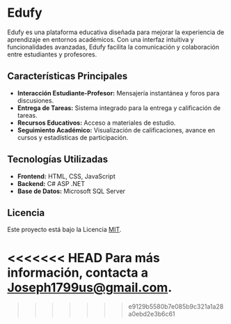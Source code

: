 # Edufy

Edufy es una plataforma educativa diseñada para mejorar la experiencia de aprendizaje en entornos académicos. Con una interfaz intuitiva y funcionalidades avanzadas, Edufy facilita la comunicación y colaboración entre estudiantes y profesores.

## Características Principales

- **Interacción Estudiante-Profesor:** Mensajería instantánea y foros para discusiones.
- **Entrega de Tareas:** Sistema integrado para la entrega y calificación de tareas.
- **Recursos Educativos:** Acceso a materiales de estudio.
- **Seguimiento Académico:** Visualización de calificaciones, avance en cursos y estadísticas de participación.

## Tecnologías Utilizadas

- **Frontend:** HTML, CSS, JavaScript
- **Backend:** C# ASP .NET
- **Base de Datos:** Microsoft SQL Server

## Licencia

Este proyecto está bajo la Licencia [MIT](https://opensource.org/licenses/MIT).


<<<<<<< HEAD
Para más información, contacta a Joseph1799us@gmail.com.
=======
>>>>>>> e9129b5580b7e085b9c321a1a28a0ebd2e3b6c61

